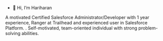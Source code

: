 - 👋 Hi, I’m Hariharan

A motivated Certified Salesforce Administrator/Developer with 1 year experience, Ranger at Trailhead and experienced user in Salesforce Platform. . Self-motivated, team-oriented individual with strong problem-solving abilities.

<!---
hariashu-01/hariashu-01 is a ✨ special ✨ repository because its `README.md` (this file) appears on your GitHub profile.
You can click the Preview link to take a look at your changes.
--->
